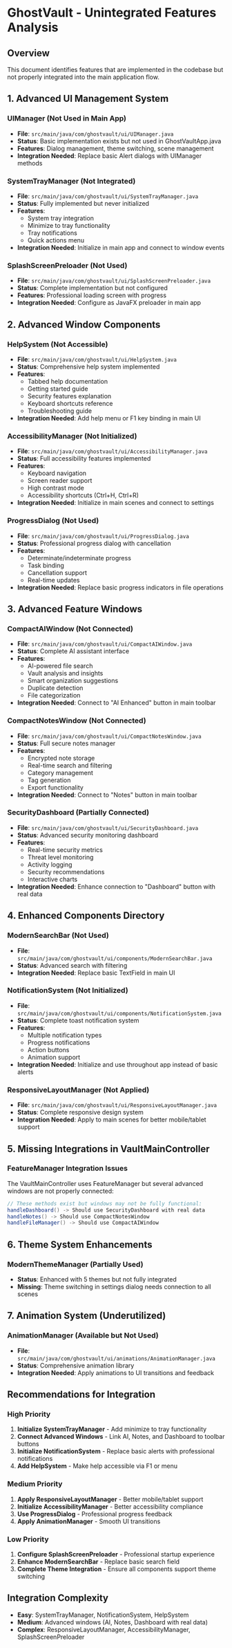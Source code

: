 # GhostVault - Unintegrated Features Analysis

## Overview
This document identifies features that are implemented in the codebase but not properly integrated into the main application flow.

## 1. Advanced UI Management System

### UIManager (Not Used in Main App)
- **File**: `src/main/java/com/ghostvault/ui/UIManager.java`
- **Status**: Basic implementation exists but not used in GhostVaultApp.java
- **Features**: Dialog management, theme switching, scene management
- **Integration Needed**: Replace basic Alert dialogs with UIManager methods

### SystemTrayManager (Not Integrated)
- **File**: `src/main/java/com/ghostvault/ui/SystemTrayManager.java`
- **Status**: Fully implemented but never initialized
- **Features**: 
  - System tray integration
  - Minimize to tray functionality
  - Tray notifications
  - Quick actions menu
- **Integration Needed**: Initialize in main app and connect to window events

### SplashScreenPreloader (Not Used)
- **File**: `src/main/java/com/ghostvault/ui/SplashScreenPreloader.java`
- **Status**: Complete implementation but not configured
- **Features**: Professional loading screen with progress
- **Integration Needed**: Configure as JavaFX preloader in main app

## 2. Advanced Window Components

### HelpSystem (Not Accessible)
- **File**: `src/main/java/com/ghostvault/ui/HelpSystem.java`
- **Status**: Comprehensive help system implemented
- **Features**:
  - Tabbed help documentation
  - Getting started guide
  - Security features explanation
  - Keyboard shortcuts reference
  - Troubleshooting guide
- **Integration Needed**: Add help menu or F1 key binding in main UI

### AccessibilityManager (Not Initialized)
- **File**: `src/main/java/com/ghostvault/ui/AccessibilityManager.java`
- **Status**: Full accessibility features implemented
- **Features**:
  - Keyboard navigation
  - Screen reader support
  - High contrast mode
  - Accessibility shortcuts (Ctrl+H, Ctrl+R)
- **Integration Needed**: Initialize in main scenes and connect to settings

### ProgressDialog (Not Used)
- **File**: `src/main/java/com/ghostvault/ui/ProgressDialog.java`
- **Status**: Professional progress dialog with cancellation
- **Features**: 
  - Determinate/indeterminate progress
  - Task binding
  - Cancellation support
  - Real-time updates
- **Integration Needed**: Replace basic progress indicators in file operations

## 3. Advanced Feature Windows

### CompactAIWindow (Not Connected)
- **File**: `src/main/java/com/ghostvault/ui/CompactAIWindow.java`
- **Status**: Complete AI assistant interface
- **Features**:
  - AI-powered file search
  - Vault analysis and insights
  - Smart organization suggestions
  - Duplicate detection
  - File categorization
- **Integration Needed**: Connect to "AI Enhanced" button in main toolbar

### CompactNotesWindow (Not Connected)
- **File**: `src/main/java/com/ghostvault/ui/CompactNotesWindow.java`
- **Status**: Full secure notes manager
- **Features**:
  - Encrypted note storage
  - Real-time search and filtering
  - Category management
  - Tag generation
  - Export functionality
- **Integration Needed**: Connect to "Notes" button in main toolbar

### SecurityDashboard (Partially Connected)
- **File**: `src/main/java/com/ghostvault/ui/SecurityDashboard.java`
- **Status**: Advanced security monitoring dashboard
- **Features**:
  - Real-time security metrics
  - Threat level monitoring
  - Activity logging
  - Security recommendations
  - Interactive charts
- **Integration Needed**: Enhance connection to "Dashboard" button with real data

## 4. Enhanced Components Directory

### ModernSearchBar (Not Used)
- **File**: `src/main/java/com/ghostvault/ui/components/ModernSearchBar.java`
- **Status**: Advanced search with filtering
- **Integration Needed**: Replace basic TextField in main UI

### NotificationSystem (Not Initialized)
- **File**: `src/main/java/com/ghostvault/ui/components/NotificationSystem.java`
- **Status**: Complete toast notification system
- **Features**:
  - Multiple notification types
  - Progress notifications
  - Action buttons
  - Animation support
- **Integration Needed**: Initialize and use throughout app instead of basic alerts

### ResponsiveLayoutManager (Not Applied)
- **File**: `src/main/java/com/ghostvault/ui/ResponsiveLayoutManager.java`
- **Status**: Complete responsive design system
- **Integration Needed**: Apply to main scenes for better mobile/tablet support

## 5. Missing Integrations in VaultMainController

### FeatureManager Integration Issues
The VaultMainController uses FeatureManager but several advanced windows are not properly connected:

```java
// These methods exist but windows may not be fully functional:
handleDashboard() -> Should use SecurityDashboard with real data
handleNotes() -> Should use CompactNotesWindow 
handleFileManager() -> Should use CompactAIWindow
```

## 6. Theme System Enhancements

### ModernThemeManager (Partially Used)
- **Status**: Enhanced with 5 themes but not fully integrated
- **Missing**: Theme switching in settings dialog needs connection to all scenes

## 7. Animation System (Underutilized)

### AnimationManager (Available but Not Used)
- **File**: `src/main/java/com/ghostvault/ui/animations/AnimationManager.java`
- **Status**: Comprehensive animation library
- **Integration Needed**: Apply animations to UI transitions and feedback

## Recommendations for Integration

### High Priority
1. **Initialize SystemTrayManager** - Add minimize to tray functionality
2. **Connect Advanced Windows** - Link AI, Notes, and Dashboard to toolbar buttons
3. **Initialize NotificationSystem** - Replace basic alerts with professional notifications
4. **Add HelpSystem** - Make help accessible via F1 or menu

### Medium Priority
1. **Apply ResponsiveLayoutManager** - Better mobile/tablet support
2. **Initialize AccessibilityManager** - Better accessibility compliance
3. **Use ProgressDialog** - Professional progress feedback
4. **Apply AnimationManager** - Smooth UI transitions

### Low Priority
1. **Configure SplashScreenPreloader** - Professional startup experience
2. **Enhance ModernSearchBar** - Replace basic search field
3. **Complete Theme Integration** - Ensure all components support theme switching

## Integration Complexity
- **Easy**: SystemTrayManager, NotificationSystem, HelpSystem
- **Medium**: Advanced windows (AI, Notes, Dashboard with real data)
- **Complex**: ResponsiveLayoutManager, AccessibilityManager, SplashScreenPreloader